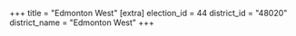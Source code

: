+++
title = "Edmonton West"
[extra]
election_id = 44
district_id = "48020"
district_name = "Edmonton West"
+++
